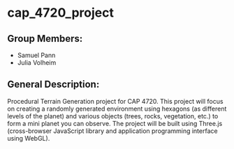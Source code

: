 # cap_4720_project

## Group Members:
- Samuel Pann
- Julia Volheim

## General Description:
Procedural Terrain Generation project for CAP 4720. This project will focus on creating a randomly generated environment using hexagons 
(as different levels of the planet) and various objects (trees, rocks, vegetation, etc.) to form a mini planet you can observe. The project 
will be built using Three.js (cross-browser JavaScript library and application programming interface using WebGL).
